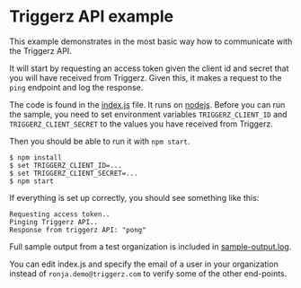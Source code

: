 # Triggerz API example

This example demonstrates in the most basic way how to communicate with the Triggerz API.

It will start by requesting an access token given the client id and secret that you will have received from Triggerz. Given this, it makes a request to the `ping` endpoint and log the response.

The code is found in the [index.js](index.js) file. It runs on [nodejs](https://nodejs.org/). Before you can run the sample, you need to set environment variables `TRIGGERZ_CLIENT_ID` and `TRIGGERZ_CLIENT_SECRET` to the values you have received from Triggerz.

Then you should be able to run it with `npm start`.
```
$ npm install
$ set TRIGGERZ_CLIENT_ID=...
$ set TRIGGERZ_CLIENT_SECRET=...
$ npm start
```

If everything is set up correctly, you should see something like this:

```
Requesting access token..
Pinging Triggerz API..
Response from triggerz API: "pong"
```

Full sample output from a test organization is included in [sample-output.log](sample-output.log).

You can edit index.js and specify the email of a user in your organization instead of `ronja.demo@triggerz.com` to verify some of the other end-points.
